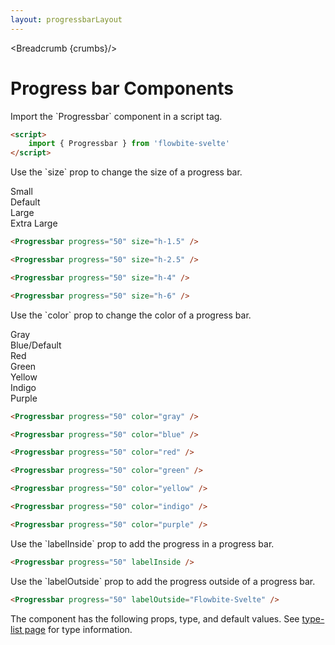 ```yaml
---
layout: progressbarLayout
---
```


<script>
	import Htwo from '../utils/Htwo.svelte'
  import ExampleDiv from '../utils/ExampleDiv.svelte'
  import { Progressbar, Table, TableDefaultRow, Breadcrumb } from '$lib/index'
	import componentProps from '../props/Progressbar.json'
  // Props table
  let items = componentProps.props
	let propHeader = ['Name', 'Type', 'Default']
	
	let divClass='w-full relative overflow-x-auto shadow-md sm:rounded-lg py-4'
let theadClass ='text-xs text-gray-700 uppercase bg-gray-50 dark:bg-gray-700 dark:text-white'

  let crumbs = [
    {
      label:'Home',
      href:'/'
    },
    {
      label:'Progress bar',
      href:'/progressbars/'
    }
  ]
</script>

<Breadcrumb {crumbs}/>

<h1 class="text-3xl w-full dark:text-white py-8">Progress bar Components</h1>

<p>Import the `Progressbar` component in a script tag.</p>

```html
<script>
	import { Progressbar } from 'flowbite-svelte'
</script>
```

<Htwo label="Sizes" />

<p>Use the `size` prop to change the size of a progress bar.</p>

<ExampleDiv>
<div class="my-4">
<div class="mb-1 text-base font-medium dark:text-white">Small</div>
	<Progressbar progress="50" size="h-1.5" />
</div>

<div class="my-4">
<div class="mb-1 text-base font-medium dark:text-white">Default</div>
	<Progressbar progress="50" size="h-2.5" />
</div>

<div class="my-4">
<div class="mb-1 text-lg font-medium dark:text-white">Large</div>
	<Progressbar progress="50" size="h-4" />
</div>

<div class="my-4">
<div class="mb-1 text-lg font-medium dark:text-white">Extra Large</div>
	<Progressbar progress="50" size="h-6" />
</div>

</ExampleDiv>

```html
<Progressbar progress="50" size="h-1.5" />

<Progressbar progress="50" size="h-2.5" />

<Progressbar progress="50" size="h-4" />

<Progressbar progress="50" size="h-6" />

```

<Htwo label="Colors" />

<p>Use the `color` prop to change the color of a progress bar.</p>

<ExampleDiv>
<div class="my-4">
<div class="mb-1 text-base font-medium dark:text-white">Gray</div>
	<Progressbar progress="50" color="gray" />
</div>

<div class="my-4">
<div class="mb-1 text-base font-medium text-blue-700 dark:text-blue-500">Blue/Default</div>
	<Progressbar progress="50" />
</div>

<div class="my-4">
<div class="mb-1 text-base font-medium text-red-700 dark:text-red-500">Red</div>
	<Progressbar progress="50" color="red" />
</div>

<div class="my-4">
<div class="mb-1 text-base font-medium text-green-700 dark:text-green-500">Green</div>
	<Progressbar progress="50" color="green" />
</div>

<div class="mb-1 text-base font-medium text-yellow-700 dark:text-yellow-500">Yellow</div>
<div class="my-4">
	<Progressbar progress="50" color="yellow" />
</div>

<div class="mb-1 text-base font-medium text-indigo-700 dark:text-indigo-400">Indigo</div>
<div class="my-4">
	<Progressbar progress="50" color="indigo" />
</div>

<div class="mb-1 text-base font-medium text-purple-700 dark:text-purple-400">Purple</div>
<div class="my-4">
	<Progressbar progress="50" color="purple" />
</div>

</ExampleDiv>

```html
<Progressbar progress="50" color="gray" />

<Progressbar progress="50" color="blue" />

<Progressbar progress="50" color="red" />

<Progressbar progress="50" color="green" />

<Progressbar progress="50" color="yellow" />

<Progressbar progress="50" color="indigo" />

<Progressbar progress="50" color="purple" />
```

<Htwo label="Label inside" />

<p>Use the `labelInside` prop to add the progress in a progress bar.</p>

<ExampleDiv>
<Progressbar progress="50" labelInside />
</ExampleDiv>

```html
<Progressbar progress="50" labelInside />
```

<Htwo label="Label outside" />

<p>Use the `labelOutside` prop to add the progress outside of a progress bar.</p>

<ExampleDiv>
<Progressbar progress="50" labelOutside="Flowbite-Svelte" />
</ExampleDiv>

```html
<Progressbar progress="50" labelOutside="Flowbite-Svelte" />
```

<Htwo label="Props" />

<p>The component has the following props, type, and default values. See <a href="/type-list">type-list page</a> for type information.</p>

<Table header={propHeader} {divClass} {theadClass}>
  <TableDefaultRow {items} rowState='hover' />
</Table>